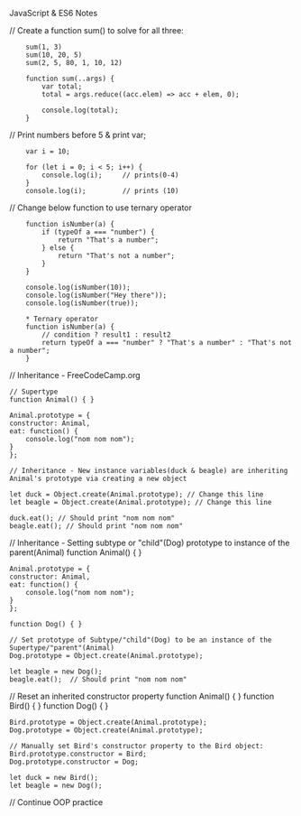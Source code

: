 JavaScript & ES6 Notes

// Create a function sum() to solve for all three:

        sum(1, 3)
        sum(10, 20, 5)
        sum(2, 5, 80, 1, 10, 12)

        function sum(..args) {
            var total;
            total = args.reduce((acc.elem) => acc + elem, 0);

            console.log(total);
        }

// Print numbers before 5 & print var;

        var i = 10;

        for (let i = 0; i < 5; i++) {
            console.log(i);     // prints(0-4)
        }
        console.log(i);         // prints (10)

// Change below function to use ternary operator

        function isNumber(a) {
            if (typeOf a === "number") {
                return "That's a number";
            } else {
                return "That's not a number";
            }
        }

        console.log(isNumber(10));
        console.log(isNumber("Hey there"));
        console.log(isNumber(true));

        * Ternary operator
        function isNumber(a) {
            // condition ? result1 : result2
            return typeOf a === "number" ? "That's a number" : "That's not a number";
        }

// Inheritance - FreeCodeCamp.org

    // Supertype
    function Animal() { }

    Animal.prototype = {
    constructor: Animal, 
    eat: function() {
        console.log("nom nom nom");
    }
    };

    // Inheritance - New instance variables(duck & beagle) are inheriting Animal's prototype via creating a new object

    let duck = Object.create(Animal.prototype); // Change this line
    let beagle = Object.create(Animal.prototype); // Change this line

    duck.eat(); // Should print "nom nom nom"
    beagle.eat(); // Should print "nom nom nom"

// Inheritance - Setting subtype or "child"(Dog) prototype to instance of the parent(Animal)
    function Animal() { }

    Animal.prototype = {
    constructor: Animal,
    eat: function() {
        console.log("nom nom nom");
    }
    };

    function Dog() { }

    // Set prototype of Subtype/"child"(Dog) to be an instance of the Supertype/"parent"(Animal)
    Dog.prototype = Object.create(Animal.prototype);

    let beagle = new Dog();
    beagle.eat();  // Should print "nom nom nom"

// Reset an inherited constructor property
    function Animal() { }
    function Bird() { }
    function Dog() { }

    Bird.prototype = Object.create(Animal.prototype);
    Dog.prototype = Object.create(Animal.prototype);

    // Manually set Bird's constructor property to the Bird object:
    Bird.prototype.constructor = Bird;
    Dog.prototype.constructor = Dog;

    let duck = new Bird();
    let beagle = new Dog();

// Continue OOP practice